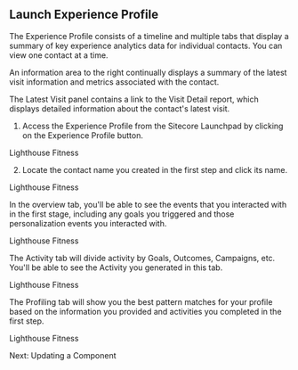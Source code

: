 ## Launch Experience Profile

The Experience Profile consists of a timeline and multiple tabs that display a summary of key experience analytics data for individual contacts. You can view one contact at a time.

An information area to the right continually displays a summary of the latest visit information and metrics associated with the contact.

The Latest Visit panel contains a link to the Visit Detail report, which displays detailed information about the contact's latest visit.

1. Access the Experience Profile from the Sitecore Launchpad by clicking on the Experience Profile button.

Lighthouse Fitness

2. Locate the contact name you created in the first step and click its name.

Lighthouse Fitness

In the overview tab, you'll be able to see the events that you interacted with in the first stage, including any goals you triggered and those personalization events you interacted with.

Lighthouse Fitness

The Activity tab will divide activity by Goals, Outcomes, Campaigns, etc. You'll be able to see the Activity you generated in this tab.

Lighthouse Fitness

The Profiling tab will show you the best pattern matches for your profile based on the information you provided and activities you completed in the first step.

Lighthouse Fitness

Next: Updating a Component
